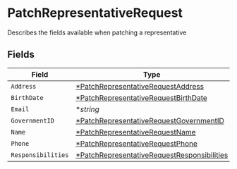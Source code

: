 # PatchRepresentativeRequest

Describes the fields available when patching a representative


## Fields

| Field                                                                                                            | Type                                                                                                             | Required                                                                                                         | Description                                                                                                      | Example                                                                                                          |
| ---------------------------------------------------------------------------------------------------------------- | ---------------------------------------------------------------------------------------------------------------- | ---------------------------------------------------------------------------------------------------------------- | ---------------------------------------------------------------------------------------------------------------- | ---------------------------------------------------------------------------------------------------------------- |
| `Address`                                                                                                        | [*PatchRepresentativeRequestAddress](../../models/shared/patchrepresentativerequestaddress.md)                   | :heavy_minus_sign:                                                                                               | N/A                                                                                                              |                                                                                                                  |
| `BirthDate`                                                                                                      | [*PatchRepresentativeRequestBirthDate](../../models/shared/patchrepresentativerequestbirthdate.md)               | :heavy_minus_sign:                                                                                               | N/A                                                                                                              |                                                                                                                  |
| `Email`                                                                                                          | **string*                                                                                                        | :heavy_minus_sign:                                                                                               | N/A                                                                                                              | amanda@classbooker.dev                                                                                           |
| `GovernmentID`                                                                                                   | [*PatchRepresentativeRequestGovernmentID](../../models/shared/patchrepresentativerequestgovernmentid.md)         | :heavy_minus_sign:                                                                                               | N/A                                                                                                              |                                                                                                                  |
| `Name`                                                                                                           | [*PatchRepresentativeRequestName](../../models/shared/patchrepresentativerequestname.md)                         | :heavy_minus_sign:                                                                                               | N/A                                                                                                              |                                                                                                                  |
| `Phone`                                                                                                          | [*PatchRepresentativeRequestPhone](../../models/shared/patchrepresentativerequestphone.md)                       | :heavy_minus_sign:                                                                                               | N/A                                                                                                              |                                                                                                                  |
| `Responsibilities`                                                                                               | [*PatchRepresentativeRequestResponsibilities](../../models/shared/patchrepresentativerequestresponsibilities.md) | :heavy_minus_sign:                                                                                               | N/A                                                                                                              |                                                                                                                  |